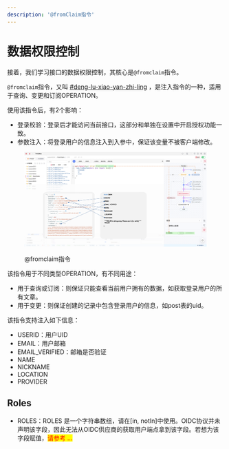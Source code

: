 ```yaml
---
description: '@fromClaim指令'
---
```


# 数据权限控制

接着，我们学习接口的数据权限控制，其核心是`@fromclaim`指令。

`@fromclaim`指令，又叫 [#deng-lu-xiao-yan-zhi-ling](../api-gou-jian/api-zhi-ling.md#deng-lu-xiao-yan-zhi-ling "mention") ，是注入指令的一种，适用于查询、变更和订阅OPERATION。

使用该指令后，有2个影响：

* 登录校验：登录后才能访问当前接口，这部分和单独在设置中开启授权功能一致。
* 参数注入：将登录用户的信息注入到入参中，保证该变量不被客户端修改。

<figure><img src="../../.gitbook/assets/image (54).png" alt=""><figcaption><p>@fromclaim指令</p></figcaption></figure>

该指令用于不同类型OPERATION，有不同用途：

* 用于查询或订阅：则保证只能查看当前用户拥有的数据，如获取登录用户的所有文章。
* 用于变更：则保证创建的记录中包含登录用户的信息，如post表的uid。

该指令支持注入如下信息：

* USERID：用户UID
* EMAIL：用户邮箱
* EMAIL\_VERIFIED：邮箱是否验证
* NAME
* NICKNAME
* LOCATION
* PROVIDER &#x20;



## Roles

* ROLES：ROLES 是一个字符串数组，请在\[in, notIn]中使用。OIDC协议并未声明该字段，因此无法从OIDC供应商的获取用户端点拿到该字段。若想为该字段赋值，<mark style="color:red;">请参考 ...</mark>

